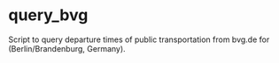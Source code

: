 # query_bvg
Script to query departure times of public transportation from bvg.de for (Berlin/Brandenburg, Germany).
